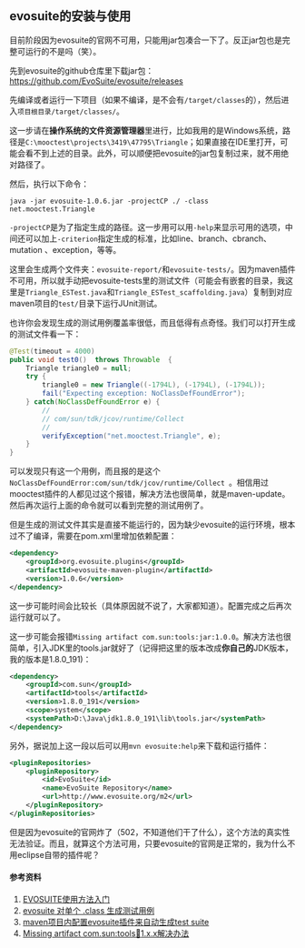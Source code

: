 ## evosuite的安装与使用

目前阶段因为evosuite的官网不可用，只能用jar包凑合一下了。反正jar包也是完整可运行的不是吗（笑）。

先到evosuite的github仓库里下载jar包：https://github.com/EvoSuite/evosuite/releases

先编译或者运行一下项目（如果不编译，是不会有`/target/classes`的），然后进入`项目根目录/target/classes/`。

这一步请在**操作系统的文件资源管理器**里进行，比如我用的是Windows系统，路径是`C:\mooctest\projects\3419\47795\Triangle`；如果直接在IDE里打开，可能会看不到上述的目录。此外，可以顺便把evosuite的jar包复制过来，就不用绝对路径了。

然后，执行以下命令：

```shell
java -jar evosuite-1.0.6.jar -projectCP ./ -class net.mooctest.Triangle 
```

`-projectCP`是为了指定生成的路径。这一步用可以用`-help`来显示可用的选项，中间还可以加上`-criterion`指定生成的标准，比如line、branch、cbranch、mutation 、exception，等等。

这里会生成两个文件夹：`evosuite-report/`和`evosuite-tests/`。因为maven插件不可用，所以就手动把evosuite-tests里的测试文件（可能会有嵌套的目录，我这里是`Triangle_ESTest.java`和`Triangle_ESTest_scaffolding.java`）复制到对应maven项目的`test/`目录下运行JUnit测试。

也许你会发现生成的测试用例覆盖率很低，而且低得有点奇怪。我们可以打开生成的测试文件看一下：

```java
@Test(timeout = 4000)
public void test0()  throws Throwable  {
    Triangle triangle0 = null;
    try {
        triangle0 = new Triangle((-1794L), (-1794L), (-1794L));
        fail("Expecting exception: NoClassDefFoundError");
    } catch(NoClassDefFoundError e) {
        //
        // com/sun/tdk/jcov/runtime/Collect
        //
        verifyException("net.mooctest.Triangle", e);
    }
}
```

可以发现只有这一个用例，而且报的是这个`NoClassDefFoundError:com/sun/tdk/jcov/runtime/Collect `。相信用过mooctest插件的人都见过这个报错，解决方法也很简单，就是maven-update。然后再次运行上面的命令就可以看到完整的测试用例了。

但是生成的测试文件其实是直接不能运行的，因为缺少evosuite的运行环境，根本过不了编译，需要在pom.xml里增加依赖配置：

```xml
<dependency>
    <groupId>org.evosuite.plugins</groupId>
    <artifactId>evosuite-maven-plugin</artifactId>
    <version>1.0.6</version>
</dependency>
```

这一步可能时间会比较长（具体原因就不说了，大家都知道）。配置完成之后再次运行就可以了。

这一步可能会报错`Missing artifact com.sun:tools:jar:1.0.0`。解决方法也很简单，引入JDK里的tools.jar就好了（记得把这里的版本改成**你自己的**JDK版本，我的版本是1.8.0_191)：

```xml
<dependency>
    <groupId>com.sun</groupId>
    <artifactId>tools</artifactId>
    <version>1.8.0_191</version>
    <scope>system</scope>
    <systemPath>D:\Java\jdk1.8.0_191\lib\tools.jar</systemPath>
</dependency>
```

另外，据说加上这一段以后可以用`mvn evosuite:help`来下载和运行插件：

```xml
<pluginRepositories>
    <pluginRepository>
        <id>EvoSuite</id>
        <name>EvoSuite Repository</name>
        <url>http://www.evosuite.org/m2</url>
    </pluginRepository>
</pluginRepositories>
```

但是因为evosuite的官网炸了（502，不知道他们干了什么），这个方法的真实性无法验证。而且，就算这个方法可用，只要evosuite的官网是正常的，我为什么不用eclipse自带的插件呢？

#### 参考资料

1. [EVOSUITE使用方法入门](https://www.cnblogs.com/sqchao/p/9954091.html)
2. [evosuite 对单个 .class 生成测试用例](https://www.jianshu.com/p/0789b3a9eb7a)
3. [maven项目内配置evosuite插件来自动生成test suite](https://blog.csdn.net/weixin_36864894/article/details/80713000)
4. [Missing artifact com.sun:tools:jar:1.x.x解决办法](https://blog.csdn.net/yang5726685/article/details/58586977)